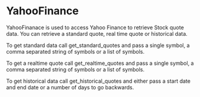 # YahooFinance

YahooFinanace is used to access Yahoo Finance to retrieve Stock quote data.
You can retrieve a standard quote, real time quote or historical data.

To get standard data call get_standard_quotes and pass a single symbol, a
comma separated string of symbols or a list of symbols.

To get a realtime quote call get_realtime_quotes and pass a single symbol, a
comma separated string of symbols or a list of symbols.

To get historical data call get_historical_quotes and either pass a start
date and end date or a number of days to go backwards.
